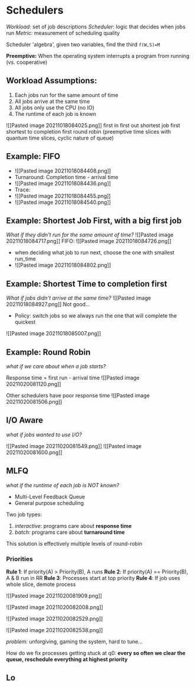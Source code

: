 # Schedulers
*Workload:* set of job descriptions
*Scheduler:* logic that decides when jobs run
*Metric:* measurement of scheduling quality

Scheduler 'algebra', given two variables, find the third
`f(W,S)=M`

**Preemptive:** When the operating system interrupts a program from running (vs. cooperative)

## Workload Assumptions:
1. Each jobs run for the same amount of time
2. All jobs arrive at the same time
3. All jobs only use the CPU (no IO)
4. The runtime of each job is known

![[Pasted image 20211018084025.png]]
first in first out
shortest job first
shortest to completion first
round robin (preemptive time slices with quantum time slices, cyclic nature of queue)

## Example: FIFO
* ![[Pasted image 20211018084408.png]]
* Turnaround: Completion time - arrival time
* ![[Pasted image 20211018084436.png]]
* Trace:
* ![[Pasted image 20211018084455.png]]
* ![[Pasted image 20211018084540.png]]

## Example: Shortest Job First, with a big first job
*What if they didn't run for the same amount of time?*
![[Pasted image 20211018084717.png]]
FIFO:
![[Pasted image 20211018084726.png]]
* when deciding what job to run next, choose the one with smallest run_time
* ![[Pasted image 20211018084802.png]]

## Example: Shortest Time to completion first
*What if jobs didn't arrive at the same time?*
![[Pasted image 20211018084927.png]]
Not good...

* Policy: switch jobs so we always run the one that will complete the quickest

![[Pasted image 20211018085007.png]]

## Example: Round Robin
*what if we care about when a job starts?*

Response time = first run - arrival time
![[Pasted image 20211020081120.png]]

Other schedulers have poor response time
![[Pasted image 20211020081506.png]]

## I/O Aware
*what if jobs wanted to use I/O?*

![[Pasted image 20211020081549.png]]
![[Pasted image 20211020081600.png]]

## MLFQ
*what if the runtime of each job is NOT known?*

* Multi-Level Feedback Queue
* General purpose scheduling

Two job types:
1. *interactive*: programs care about **response time**
2. *batch*: programs care about **turnaround time**

This solution is effectively multiple levels of round-robin

### Priorities
**Rule 1**: If priority(A) > Priority(B), A runs 
**Rule 2**: If priority(A) == Priority(B), A & B run in RR
**Rule 3**: Processes start at top priority 
**Rule 4**: If job uses whole slice, demote process

![[Pasted image 20211020081909.png]]

![[Pasted image 20211020082008.png]]

![[Pasted image 20211020082529.png]]

![[Pasted image 20211020082538.png]]

*problem:* unforgiving, gaming the system, hard to tune...

How do we fix processes getting stuck at q0:
**every so often we clear the queue, reschedule everything at highest priority**


## Lo
